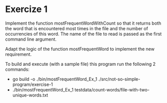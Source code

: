 # Exercize 1

Implement the function mostFrequentWordWithCount so that it returns both the word that is encountered most times in the file
and the number of occurrencies of this word. The name of the file to read is passed as the first command line argument.

Adapt the logic of the function mostFrequentWord to implement the new requirement.

To build and execute (with a sample file) this program run the following 2 commands:

- go build -o ./bin/mostFrequentWord_Ex_1 ./src/not-so-simple-program/exercise-1
- ./bin/mostFrequentWord_Ex_1 testdata/count-words/file-with-two-unique-words.txt
